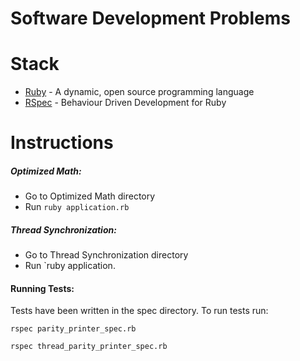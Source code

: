 # Software Development Problems

# Stack
* [Ruby] - A dynamic, open source programming language
* [RSpec] - Behaviour Driven Development for Ruby

# Instructions
##### Optimized Math:
- Go to Optimized Math directory
- Run `ruby application.rb`

##### Thread Synchronization:
- Go to Thread Synchronization directory
- Run `ruby application.
#### Running Tests:
Tests have been written in the spec directory. To run tests run:

`rspec parity_printer_spec.rb`

`rspec thread_parity_printer_spec.rb`

   [Ruby]: <https://www.ruby-lang.org/en/>
   [RSpec]: <http://rspec.info/>
